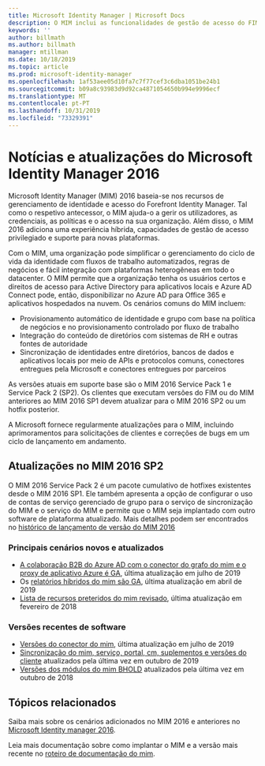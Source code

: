 ```yaml
---
title: Microsoft Identity Manager | Microsoft Docs
description: O MIM inclui as funcionalidades de gestão de acesso do FIM 2010 e ajuda-o a gerir utilizadores, credenciais, políticas e acesso dentro da sua organização.
keywords: ''
author: billmath
ms.author: billmath
manager: mtillman
ms.date: 10/18/2019
ms.topic: article
ms.prod: microsoft-identity-manager
ms.openlocfilehash: 1af53aee05d10fa7c7f77cef3c6dba1051be24b1
ms.sourcegitcommit: b09a8c93983d9d92ca4871054650b994e9996ecf
ms.translationtype: MT
ms.contentlocale: pt-PT
ms.lasthandoff: 10/31/2019
ms.locfileid: "73329391"
---
```

# <a name="microsoft-identity-manager-2016-news-and-updates"></a>Notícias e atualizações do Microsoft Identity Manager 2016

Microsoft Identity Manager (MIM) 2016 baseia-se nos recursos de gerenciamento de identidade e acesso do Forefront Identity Manager. Tal como o respetivo antecessor, o MIM ajuda-o a gerir os utilizadores, as credenciais, as políticas e o acesso na sua organização.  Além disso, o MIM 2016 adiciona uma experiência híbrida, capacidades de gestão de acesso privilegiado e suporte para novas plataformas.


Com o MIM, uma organização pode simplificar o gerenciamento do ciclo de vida da identidade com fluxos de trabalho automatizados, regras de negócios e fácil integração com plataformas heterogêneas em todo o datacenter. O MIM permite que a organização tenha os usuários certos e direitos de acesso para Active Directory para aplicativos locais e Azure AD Connect pode, então, disponibilizar no Azure AD para Office 365 e aplicativos hospedados na nuvem. Os cenários comuns do MIM incluem:
 - Provisionamento automático de identidade e grupo com base na política de negócios e no provisionamento controlado por fluxo de trabalho
 - Integração do conteúdo de diretórios com sistemas de RH e outras fontes de autoridade
 - Sincronização de identidades entre diretórios, bancos de dados e aplicativos locais por meio de APIs e protocolos comuns, conectores entregues pela Microsoft e conectores entregues por parceiros

As versões atuais em suporte base são o MIM 2016 Service Pack 1 e Service Pack 2 (SP2).  Os clientes que executam versões do FIM ou do MIM anteriores ao MIM 2016 SP1 devem atualizar para o MIM 2016 SP2 ou um hotfix posterior.

A Microsoft fornece regularmente atualizações para o MIM, incluindo aprimoramentos para solicitações de clientes e correções de bugs em um ciclo de lançamento em andamento.

## <a name="updates-in-mim-2016-sp2"></a>Atualizações no MIM 2016 SP2

O MIM 2016 Service Pack 2 é um pacote cumulativo de hotfixes existentes desde o MIM 2016 SP1. Ele também apresenta a opção de configurar o uso de contas de serviço gerenciado de grupo para o serviço de sincronização do MIM e o serviço do MIM e permite que o MIM seja implantado com outro software de plataforma atualizado. Mais detalhes podem ser encontrados no [histórico de lançamento de versão do MIM 2016](./reference/version-history.md)

### <a name="major-new-and-updated-scenarios"></a>Principais cenários novos e atualizados

- [A colaboração B2B do Azure AD com o conector do grafo do mim e o proxy de aplicativo Azure é GA](microsoft-identity-manager-2016-graph-b2b-scenario.md), última atualização em julho de 2019
- Os [relatórios híbridos do mim são GA](https://cloudblogs.microsoft.com/enterprisemobility/2018/02/23/hybrid-mim-reporting-now-available-in-azure-active-directory/), última atualização em abril de 2019
- [Lista de recursos preteridos do mim revisado](microsoft-identity-manager-2016-deprecated-features.md), última atualização em fevereiro de 2018

### <a name="recent-software-releases"></a>Versões recentes de software

- [Versões do conector do mim](./reference/microsoft-identity-manager-2016-connector-version-history.md), última atualização em julho de 2019
- [Sincronização do mim, serviço, portal, cm, suplementos e versões do cliente](./reference/version-history.md) atualizados pela última vez em outubro de 2019
- [Versões dos módulos do mim BHOLD](./reference/version-bhold-history.md) atualizados pela última vez em outubro de 2018




## <a name="related-topics"></a>Tópicos relacionados

Saiba mais sobre os cenários adicionados no MIM 2016 e anteriores no [Microsoft Identity manager 2016](microsoft-identity-manager-2016.md).

Leia mais documentação sobre como implantar o MIM e a versão mais recente no [roteiro de documentação do mim](https://docs.microsoft.com/microsoft-identity-manager/).

